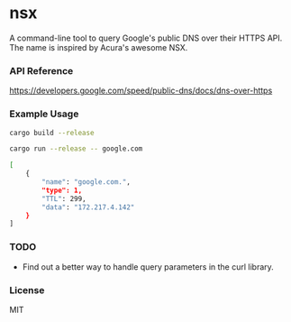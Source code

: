 # nsx
A command-line tool to query Google's public DNS over their HTTPS API. The name is inspired by
Acura's awesome NSX.

### API Reference
https://developers.google.com/speed/public-dns/docs/dns-over-https

### Example Usage
```sh
cargo build --release

cargo run --release -- google.com

[
    {
        "name": "google.com.",
        "type": 1,
        "TTL": 299,
        "data": "172.217.4.142"
    }
]
```

### TODO
- Find out a better way to handle query parameters in the curl library.

### License
MIT
